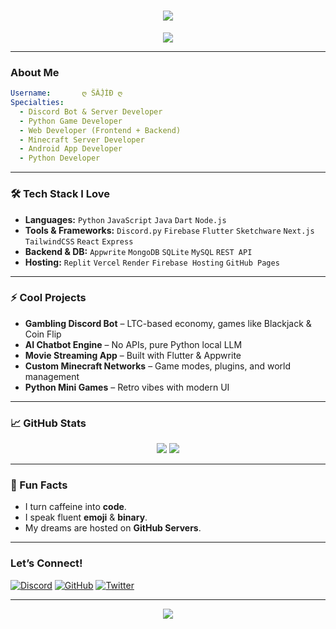 <h1 align="center">
  <img src="https://readme-typing-svg.demolab.com/?lines=Hey,+I’m+Sajid!;Discord+Bot+Developer;Web+Wizard+&+Full-Stack+Dev;Python+Game+Master;Minecraft+Server+Architect;Android+App+Ninja&center=true&size=30&duration=4000" />
</h1>

<p align="center">
  <img src="https://capsule-render.vercel.app/api?type=waving&color=gradient&height=200&section=header&text=Welcome%20to%20My%20Digital%20Kingdom!&fontSize=35&fontAlign=50&fontColor=fff"/>
</p>

---

### **About Me**

```yaml
Username:       ღ ŜÂJ̣̌ÍÐ ღ
Specialties:    
  - Discord Bot & Server Developer
  - Python Game Developer
  - Web Developer (Frontend + Backend)
  - Minecraft Server Developer
  - Android App Developer
  - Python Developer
```

---

### **🛠️ Tech Stack I Love**

- **Languages:** `Python` `JavaScript` `Java` `Dart` `Node.js`
- **Tools & Frameworks:** `Discord.py` `Firebase` `Flutter` `Sketchware` `Next.js` `TailwindCSS` `React` `Express`
- **Backend & DB:** `Appwrite` `MongoDB` `SQLite` `MySQL` `REST API`
- **Hosting:** `Replit` `Vercel` `Render` `Firebase Hosting` `GitHub Pages`

---

### **⚡ Cool Projects**

- **Gambling Discord Bot** – LTC-based economy, games like Blackjack & Coin Flip
- **AI Chatbot Engine** – No APIs, pure Python local LLM
- **Movie Streaming App** – Built with Flutter & Appwrite
- **Custom Minecraft Networks** – Game modes, plugins, and world management
- **Python Mini Games** – Retro vibes with modern UI

---

### **📈 GitHub Stats**

<p align="center">
  <img src="https://github-readme-stats.vercel.app/api?username=MrSazid123&show_icons=true&theme=radical" />
  <img src="https://streak-stats.demolab.com/?user=MrSazid123&theme=tokyonight" />
</p>

---

### **🧩 Fun Facts**

- I turn caffeine into **code**.
- I speak fluent **emoji** & **binary**.
- My dreams are hosted on **GitHub Servers**.

---

### **Let’s Connect!**

[![Discord](https://img.shields.io/badge/Discord-5865F2?style=for-the-badge&logo=discord&logoColor=white)](https://discord.com/users/1190297941311766649)
[![GitHub](https://img.shields.io/badge/GitHub-100000?style=for-the-badge&logo=github&logoColor=white)](https://github.com/MrSazid123)
[![Twitter](https://img.shields.io/badge/Twitter-1DA1F2?style=for-the-badge&logo=twitter&logoColor=white)](https://twitter.com/YOUR_HANDLE)

---

<p align="center">
  <img src="https://capsule-render.vercel.app/api?type=waving&color=gradient&height=120&section=footer"/>
</p>
